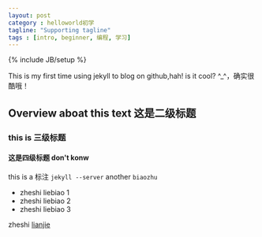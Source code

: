 ```yaml
---
layout: post
category : helloworld初学
tagline: "Supporting tagline"
tags : [intro, beginner, 编程, 学习]
---
```

{% include JB/setup %}

This is my first time using jekyll to blog on github,hah!
is it cool?
^_^，确实很酷哦！

## Overview aboat this text 这是二级标题

### this is 三级标题

#### 这是四级标题 don't konw 
this is a 标注  `jekyll --server` 
another `biaozhu`
- zheshi liebiao 1
- zheshi liebiao 2
- zheshi liebiao 3

zheshi [lianjie](www.baidu.com)
